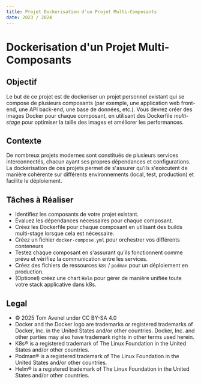 ```yaml
---
title: Projet Dockerisation d'un Projet Multi-Composants
date: 2023 / 2024
---
```


# Dockerisation d'un Projet Multi-Composants

## Objectif

Le but de ce projet est de dockeriser un projet personnel existant qui se compose de plusieurs composants (par exemple, une application web front-end, une API back-end, une base de données, etc.). Vous devrez créer des images Docker pour chaque composant, en utilisant des Dockerfile _multi-stage_ pour optimiser la taille des images et améliorer les performances.

## Contexte

De nombreux projets modernes sont constitués de plusieurs services interconnectés, chacun ayant ses propres dépendances et configurations. La dockerisation de ces projets permet de s'assurer qu'ils s'exécutent de manière cohérente sur différents environnements (local, test, production) et facilite le déploiement.

## Tâches à Réaliser

- Identifiez les composants de votre projet existant.
- Évaluez les dépendances nécessaires pour chaque composant.
- Créez les Dockerfile pour chaque composant en utilisant des builds multi-stage lorsque cela est nécessaire.
- Créez un fichier `docker-compose.yml` pour orchestrer vos différents conteneurs
- Testez chaque composant en s'assurant qu'ils fonctionnent comme prévu et vérifiez la communication entre les services.
- Créez des fichiers de ressources `k8s` / `podman` pour un déploiement en production.
- (Optionel) créez une chart `Helm` pour gérer de manière unifiée toute votre stack applicative dans k8s.

## Legal

- © 2025 Tom Avenel under CC  BY-SA 4.0
- Docker and the Docker logo are trademarks or registered trademarks of Docker, Inc. in the United States and/or other countries. Docker, Inc. and other parties may also have trademark rights in other terms used herein.
- K8s® is a registered trademark of The Linux Foundation in the United States and/or other countries.
- Podman® is a registered trademark of The Linux Foundation in the United States and/or other countries.
- Helm® is a registered trademark of The Linux Foundation in the United States and/or other countries.

